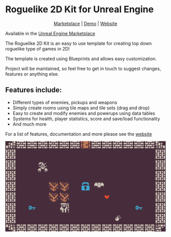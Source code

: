 # Roguelike 2D Kit for Unreal Engine

<p align="center">
	<a href="https://www.unrealengine.com/marketplace/roguelike-2d-kit" rel="noreferrer" target="_blank">Marketplace</a> |
	<a href="https://gamejolt.com/games/roguelike-2d-kit/379193" rel="noreferrer" target="_blank">Demo</a> |
  	<a href="https://gracesgames.com/Roguelike2DKit/" rel="noreferrer" target="_blank">Website</a>
</p>

Available in the [Unreal Engine Marketplace](https://www.unrealengine.com/marketplace/roguelike-2d-kit)

The Roguelike 2D Kit is an easy to use template for creating top down roguelike type of games in 2D!
 
The template is created using Blueprints and allows easy customization.
 
Project will be maintained, so feel free to get in touch to suggest changes, features or anything else.

## Features include:

- Different types of enemies, pickups and weapons
- Simply create rooms using tile maps and tile sets (drag and drop)
- Easy to create and modify enemies and powerups using data tables
- Systems for health, player statistics, score and save/load functionality
- And much more

For a list of features, documentation and more please see the [website](https://gracesgames.com/Roguelike2DKit/)

![FeaturedImage](https://github.com/GracesGames/Roguelike2DKit/blob/master/Images/FeaturedImage.png)
